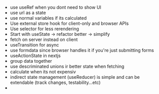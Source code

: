 - use useRef when you dont need to show UI
- use url as a state
- use normal variables if its calculated
- Use external store hook for client-only and browser APIs
- Use selector for less rerendering 
- Start with useState -> refactor better -> simplify
- fetch on server instead on client 
- useTransition for async
- use formdata since browser handles it if you're just submitting forms
- useActionState in nextjs
- group data together
- use descriminated unions ir better state when fetching
- calculate when its not expensiv
- indirect state management (useReducer) is simple and can be extendable (track changes, testability...etc)
- 


